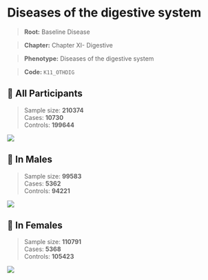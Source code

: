 # Diseases of the digestive system

> **Root:** Baseline Disease  

> **Chapter:** Chapter XI- Digestive  

> **Phenotype:** Diseases of the digestive system  

> **Code:** `K11_OTHDIG`

## 🧪 All Participants  
> Sample size: **210374**  
> Cases: **10730**  
> Controls: **199644**
<img src="/Disease/Figures/ALL/Incidence/K11_OTHDIG.png"/>
<CsvTable src="/Disease/Data/ALL/Incidence/COX_K11_OTHDIG.csv" label="🔍 View full results" />

## 👨 In Males  
> Sample size: **99583**  
> Cases: **5362**  
> Controls: **94221**
<img src="/Disease/Figures/Male/Incidence/K11_OTHDIG.png"/>
<CsvTable src="/Disease/Data/Male/Incidence/COX_K11_OTHDIG.csv" label="🔍 View full results" />

## 👩 In Females  
> Sample size: **110791**  
> Cases: **5368**  
> Controls: **105423**
<img src="/Disease/Figures/Female/Incidence/K11_OTHDIG.png"/>
<CsvTable src="/Disease/Data/Female/Incidence/COX_K11_OTHDIG.csv" label="🔍 View full results" />
